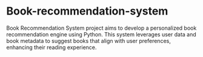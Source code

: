 # Book-recommendation-system
Book Recommendation System project aims to develop a personalized book recommendation engine using Python. This system leverages user data and book metadata to suggest books that align with user preferences, enhancing their reading experience.
